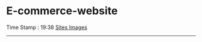 # E-commerce-website

Time Stamp : 19:38
<a href="https://depositphotos.com/stock-photos/gym-white-background.html">Sites Images</a>

<hr>
